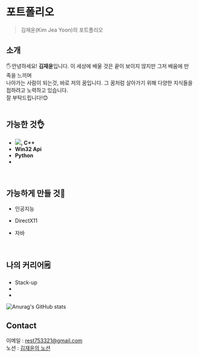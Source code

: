 # **포트폴리오**
>김재윤(Kim Jea Yoon)의 포트폴리오
## 소개
🖐️안녕하세요! **김재윤**입니다. 이 세상에 배울 것은 끝이 보이지 않지만 그저 배움에 만족을 느끼며<br> 나아가는 사람이 되는것, 바로 저의 꿈입니다. 그 꿈처럼 살아가기 위해 다양한 지식들을 접하려고 노력하고 있습니다. <br>
잘 부탁드립니다!😊
<br>
<br>
## 가능한 것👌
* **<img src="https://img.shields.io/badge/75acff?style=plastic&logo=c&logoColor=f9fbfe"/>, C++**
* **Win32 Api**
* **Python**
* 
<br>

## 가능하게 만들 것👊
* 인공지능
* DirectX11
* 자바

  <br>

## 나의 커리어🗒
* Stack-up
*
* 

![Anurag's GitHub stats](https://github-readme-stats.vercel.app/api?username=LemonHater&show_icons=true&theme=radical)

## Contact
이메일 : rest753321@gmail.com<br>
노션 : [김재윤의 노션](https://www.notion.so/111284dc854580d282d8d752b3826120?pvs=4)
